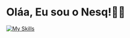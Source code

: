 # Oláa, Eu sou o Nesq!👋🏼
 
<!--Me chamo João Pedro, mas sou conhecido como Nesq.
- 👨🏻‍💻 Desenvolvedor
- 💻 Tecnólogo em **Análise e Desenvolvimento de Sistemas** pela **IF** -->

<!--## Minhas habilidades -->
[![My Skills](https://skillicons.dev/icons?i=vite,mysql,linux,notion,github,figma)](https://skillicons.dev)


<!-- ### Onde me encontrar?
<a href="https://br.linkedin.com/in/jo%C3%A3o-pedro-de-sousa-22314b338?trk=people-guest_people_search-card" target="_blank"><img src="https://img.shields.io/badge/LinkedIn-0077B5?style=for-the-badge&logo=linkedin&logoColor=white" target="_blank"></a> -->
<!-- <a href="" target="_blank"><img src="https://img.shields.io/badge/Gmail-D14836?style=for-the-badge&logo=gmail&logoColor=white" target="_blank"></a> -->


<!--html,css,js,react,tailwindcss,nodejs,-->
